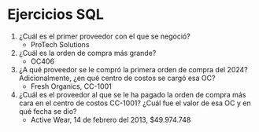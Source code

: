 # Ejercicios SQL

1. ¿Cuál es el primer proveedor con el que se negoció?
    - ProTech Solutions
2. ¿Cuál es la orden de compra más grande?
    - OC406
3. ¿A qué proveedor se le compró la primera orden de compra del 2024? Adicionalmente, ¿en qué centro de costos se cargó esa OC?
    - Fresh Organics, CC-1001
4. ¿Cuál es el proveedor al que se le ha pagado la orden de compra más cara en el centro de costos CC-1001? ¿Cuál fue el valor de esa OC y en qué fecha se dio?
    - Active Wear, 14 de febrero del 2013, $49.974.748




